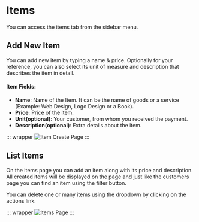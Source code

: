 # Items

You can access the items tab from the sidebar menu.

## Add New Item

You can add new item by typing a name & price. Optionally for your reference, you can also select its unit of measure and description that describes the item in detail.

#### Item Fields:
- **Name**: Name of the Item. It can be the name of goods or a service (Example: Web Design, Logo Design or a Book).
- **Price**: Price of the item.
- **Unit(optional)**: Your customer, from whom you received the payment.
- **Description(optional)**: Extra details about the item.

::: wrapper
![Item Create Page](/images/new-item.png)
:::

## List Items
On the items page you can add an item along with its price and description. All created items will be displayed on the page and just like the customers page you can find an item using the filter button.

You can delete one or many items using the dropdown by clicking on the actions link.

::: wrapper
![Items Page](/images/items.png)
:::